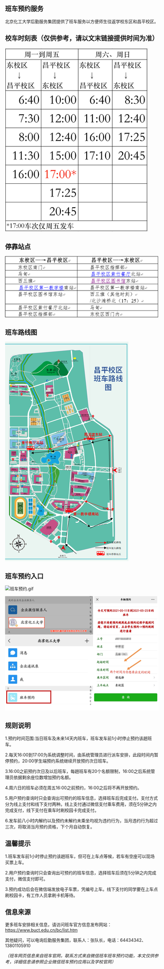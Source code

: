 
## 班车预约服务
北京化工大学后勤服务集团提供了班车服务以方便师生往返学校东区和昌平校区。  

## 校车时刻表（仅供参考，请以文末链接提供时间为准）
![班车时刻表](./班车时刻表.png)
## 停靠站点
![停靠站点](./停靠站点.jpg)
## 班车路线图
![班车路线图](./班车路线图.png)
 
## 班车预约入口

![班车预约.gif](./校车预约.gif)

![使用班车预约功能进行班车预约](./预约图.jpg)
  

## 规则说明
1.预约时间范围:当日班车及未来14天内班车，班车发车前1小时停止预约该趟班车。  

2.每天16:00到17:00为系统调整时间，由系统管理员进行派车安排，此段时间内暂停预约，20:00学生端预约系统继续开放预约次日班车。  

3.16:00之前预约次日及以后班车，每趟班车有20个名额限制，16:00之后系统管理员依据剩余座位数增加预约名额。  

4.周六日的班车必须在周五16:00之前预约，16:00之后将不再开放预约。  

5.用户预约查询时只会查询出可预约的班车信息，选择班车后完成支付。支付方式分为线上支付和线下支付两种。线上支付通过微信支付乘车费用，须在5分钟之内完成支付，线下支付在乘车时刷校园卡完成支付。  

6.发车前八小时内解约以及预约未解约未乘坐均视为违约行为，当月违约行为超过三次，将取消当月预约资格，下个月自动恢复。  

## 温馨提示

1.班车发车前1小时停止预约该趟班车，但可在上车点等候，若车有空座可以现场买票上车。  

2.用户预约查询时只会查询出可预约的班车信息，选择班车后须在5分钟之内完成支付，微信支付即可。  

3.预约成功后会在微信端发放电子车票，凭编号上车。线下支付的同学要在上车点刷校园卡，有工作人员拿刷卡机等待。  

## 信息来源
更多班车安排相关信息，请访问班车官方信息发布网站：https://www.buct.edu.cn/bc/list.htm  

其他疑问，可以电询后勤服务集团，联系人：张队长，电话：64434342、13801105910  

*（班车网页信息来自班车官网，联系方式来自微信班车班车预约功能，本文仅供参考，详细信息请参照企业微信班车预约应用以及学校官网）*

